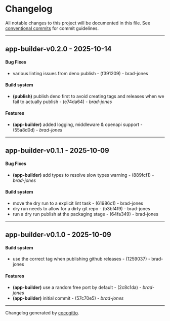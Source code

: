 # Changelog
All notable changes to this project will be documented in this file. See [conventional commits](https://www.conventionalcommits.org/) for commit guidelines.

- - -
## app-builder-v0.2.0 - 2025-10-14
#### Bug Fixes
- various linting issues from deno publish - (f391209) - brad-jones
#### Build system
- **(publish)** publish deno first to avoid creating tags and releases when we fail to actually publish - (e74da64) - *brad-jones*
#### Features
- **(app-builder)** added logging, middleware & openapi support - (55a8d0d) - *brad-jones*

- - -

## app-builder-v0.1.1 - 2025-10-09
#### Bug Fixes
- **(app-builder)** add types to resolve slow types warning - (889fcf1) - *brad-jones*
#### Build system
- move the dry run to a explicit lint task - (61986c1) - brad-jones
- dry run needs to allow for a dirty git repo - (b3bf4f9) - brad-jones
- run a dry run publish at the packaging stage - (64fa349) - brad-jones

- - -

## app-builder-v0.1.0 - 2025-10-09
#### Build system
- use the correct tag when publishing github releases - (1259037) - brad-jones
#### Features
- **(app-builder)** use a random free port by default - (2c8c1da) - *brad-jones*
- **(app-builder)** initial commit - (57c70e5) - *brad-jones*

- - -

Changelog generated by [cocogitto](https://github.com/cocogitto/cocogitto).